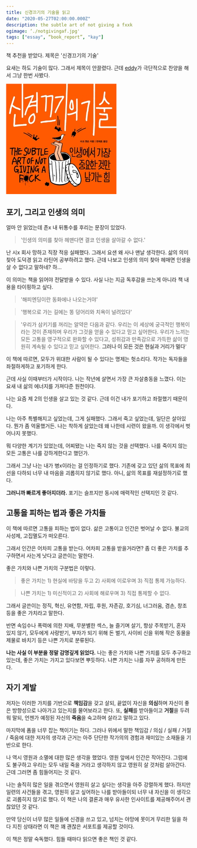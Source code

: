 ```yaml
---
title: 신경끄기의 기술을 읽고
date: "2020-05-27T02:00:00.000Z"
description: the subtle art of not giving a fxxk
ogimage: ‘./notgivingaf.jpg'
tags: ["essay", “book_report”, "kay"]
---
```


책 추천을 받았다. 제목은 '신경끄기의 기술'

요새는 하도 기술이 많다. 그래서 제목이 안끌렸다. 근데 [eddy](https://www.learningman.co/tags/eddy)가 극단적으로 찬양을 해서 그냥 한번 사봤다.

![notgivingaf](./notgivingaf.jpg)

## 포기, 그리고 인생의 의미

얼마 안 읽었는데 존x 내 뒤통수를 후리는 문장이 있었다. 

>'인생의 의미를 찾아 헤맨다면 결코 인생을 살아갈 수 없다.'

난 시x 회사 망하고 직장 적응 실패했다. 그래서 요샌 왜 사나 맨날 생각한다. 삶의 의미 찾아 도덕경 읽고 라틴어 공부하려고 했다. 근데 나보고 인생의 의미 찾아 헤매면 인생을 살 수 없다고 말하네? 하...

이 의미는 책을 읽어야 전달받을 수 있다. 사실 나는 지금 독후감을 쓰는게 아니라 책 내용을 타이핑하고 싶다.

>'해피엔딩이란 동화에나 나오는거야'

>'행복으로 가는 길에는 똥 덩어리와 치욕이 널려있다'

>'우리가 삼키기를 꺼리는 알약은 다음과 같다. 우리는 이 세상에 궁극적인 행복이라는 것이 존재하며 우리가 그것을 얻을 수 있다고 믿고 싶어한다. 우리가 느끼는 모든 고통을 영구적으로 완화할 수 있다고, 성취감과 만족감으로 가득한 삶이 영원히 계속될 수 있다고 믿고 싶어한다. **그러나 이 모든 것은 현실과 거리가 멀다**'

이 책에 따르면, 모두가 위대한 사람이 될 수 있다는 명제는 헛소리다. 작가는 독자들을 좌절하게하고 포기하게 한다.

근데 사실 이때부터가 시작이다. 나는 작년에 살면서 가장 큰 자살충동을 느꼈다. 이는 요새 내 삶의 에너지를 가져다준 원천이다.

나는 요즘 제 2의 인생을 살고 있는 것 같다. 근데 이건 내가 포기하고 좌절했기 때문이다. 

나는 아주 특별해지고 싶었는데, 그게 실패했다. 그래서 죽고 싶었는데, 일단은 살아있다. 뭔가 좀 억울했거든. 나는 착하게 살았는데 왜 나한테 시련이 왔을까. 이 생각에서 벗어나지 못했다.

뭐 다양한 계기가 있었는데, 어찌됐는 나는 죽지 않는 것을 선택했다. 나를 죽이지 않는 모든 고통은 나를 강하게한다고 했던가.

그래서 그냥 나는 내가 병x이라는 걸 인정하기로 했다. 기존에 갖고 있던 삶의 목표에 최선을 다하되 너무 내 마음을 괴롭히지 않기로 했다. 아니, 삶의 목표를 재설정하기로 했다.

**그러니까 빠르게 좋아지더라.** 포기는 슬프지만 동시에 매력적인 선택지인 것 같다.

## 고통을 피하는 법과 좋은 가치들

이 책에 따르면 고통을 피하는 법이 없다. 삶은 고통이고 인간은 벗어날 수 없다. 불교의 사성제, 고집멸도가 떠오른다. 

그래서 인간은 어차피 고통을 받는다. 어차피 고통을 받을거라면? 좀 더 좋은 가치를 추구하면서 사는게 낫다고 글쓴이는 말한다.

좋은 가치와 나쁜 가치의 구분법은 이렇다.

>좋은 가치는 1) 현실에 바탕을 두고 2) 사회에 이로우며 3) 직접 통제 가능하다.

>나쁜 가치는 1) 미신적이고 2) 사회에 해로우며 3) 직접 통제할 수 없다.

그래서 글쓴이는 정직, 혁신, 유연함, 자립, 후원, 자존감, 호기심, 너그러움, 겸손, 창조 등을 좋은 가치라고 말한다.

반면 속임수나 폭력에 의한 지배, 무분별한 섹스, 늘 즐기며 살기, 항상 주목받기, 혼자 있지 않기, 모두에게 사랑받기, 부자가 되기 위해 돈 벌기, 사이비 신을 위해 작은 동물을 제물로 바치기 등은 나쁜 가치로 분류된다.

**나는 사실 이 부분을 정말 감명깊게 읽었다.** 나는 좋은 가치와 나쁜 가치를 모두 추구하고 있는데, 좋은 가치는 가지고 있다보면 뿌듯하다. 나쁜 가치는 나를 자꾸 공허하게 만든다. 

## 자기 계발

저자는 이러한 가치를 기반으로 **책임감**을 갖고 살되, 끝없이 자신을 **의심**하며 자신이 좋은 방향성으로 나아가고 있는지를 물어보라고 한다. 또, **실패**를 받아들이고 **거절**을 두려워 말되, 언젠가 예정된 자신의 **죽음**을 숙고하며 살라고 말하고 있다.

마지막에 폼을 너무 잡는 책이기는 하다. 그러나 위에서 말한 책임감 / 의심 / 실패 / 거절 / 죽음에 대한 저자의 생각과 근거는 아주 단단한 작가의의 경험과 재미있는 소재들을 기반으로 한다. 

나 역시 영원과 소멸에 대한 많은 생각을 했었다. 영원 앞에서 인간은 작아진다. 그럼에도 불구하고 우리는 모두 내일 죽을 거라고 생각하지 않고 영원히 살 것처럼 살아간다. 근데 그러면 좀 힘들어지는 것 같다.

나는 솔직히 많은 일을 겪으면서 영원히 살고 싶다는 생각을 아주 강렬하게 했다. 하지만 일련의 사건들을 겪고, 영원히 살고 싶어하는 나를 받아들이되 너무 내 자신을 이 생각으로 괴롭히지 않기로 했다. 이 책은 나의 결론과 매우 유사한 인사이트를 제공해주어서 괜찮았던 것 같다.

만약 당신이 너무 많은 일들에 신경을 쓰고 있고, 넘치는 야망에 못이겨 무리한 일을 하다 지친 상태라면 이 책은 꽤 괜찮은 서포트를 제공할 것이다. 

이 책은 정말 숙독했다. 힘들 때마다 읽으면 좋은 책인 것 같다.